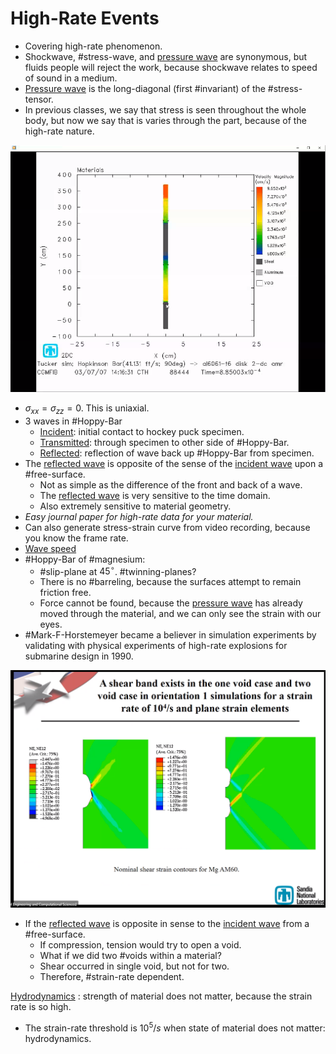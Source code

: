 # High-Rate Events

- Covering high-rate phenomenon.
- Shockwave, #stress-wave, and [pressure wave](pressure-wave.md) are synonymous, but fluids people will reject the work, because shockwave relates to speed of sound in a medium.
- [Pressure wave](pressure-wave.md) is the long-diagonal (first #invariant) of the #stress-tensor.
- In previous classes, we say that stress is seen throughout the whole body, but now we say that is varies through the part, because of the high-rate nature.

![](../../../attachments/engr-743-001-damage-and-fracture/hoppy_bar_210416_121103_EST.png)

- $\sigma_{xx} = \sigma_{zz} = 0$. This is uniaxial.
- 3 waves in #Hoppy-Bar
  - [Incident](incident-wave.md): initial contact to hockey puck specimen.
  - [Transmitted](transmitted-wave.md): through specimen to other side of #Hoppy-Bar.
  - [Reflected](reflected-wave.md): reflection of wave back up #Hoppy-Bar from specimen.
- The [reflected wave](reflected-wave.md) is opposite of the sense of the [incident wave](incident-wave.md) upon a #free-surface.
  - Not as simple as the difference of the front and back of a wave.
  - The [reflected wave](reflected-wave.md) is very sensitive to the time domain.
  - Also extremely sensitive to material geometry.
- _Easy journal paper for high-rate data for your material._
- Can also generate stress-strain curve from video recording, because you know the frame rate.
- [Wave speed](wave-speed.md)
- #Hoppy-Bar of #magnesium:
  - #slip-plane at $45^{\circ}$. #twinning-planes?
  - There is no #barreling, because the surfaces attempt to remain friction free.
  - Force cannot be found, because the [pressure wave](pressure-wave.md) has already moved through the material, and we can only see the strain with our eyes.
- #Mark-F-Horstemeyer became a believer in simulation experiments by validating with physical experiments of high-rate explosions for submarine design in 1990.

![](../../../attachments/engr-743-001-damage-and-fracture/shear_strain_210416_124543_EST.png)

- If the [reflected wave](reflected-wave.md) is opposite in sense to the [incident wave](incident-wave.md) from a #free-surface.
  - If compression, tension would try to open a void.
  - What if we did two #voids within a material?
  - Shear occurred in single void, but not for two.
  - Therefore, #strain-rate dependent. 

[Hydrodynamics](hydrodynamics.md)
: strength of material does not matter, because the strain rate is so high.

- The strain-rate threshold is $10^{5}/s$ when state of material does not matter: hydrodynamics.